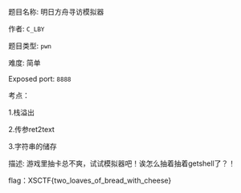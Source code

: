 题目名称: 明日方舟寻访模拟器

作者: `C_LBY`

题目类型: `pwn`

难度: 简单

Exposed port: `8888`

考点：

1.栈溢出

2.传参ret2text

3.字符串的储存

描述: 游戏里抽卡总不爽，试试模拟器吧！诶怎么抽着抽着getshell了？！

flag：XSCTF{two_loaves_of_bread_with_cheese}
